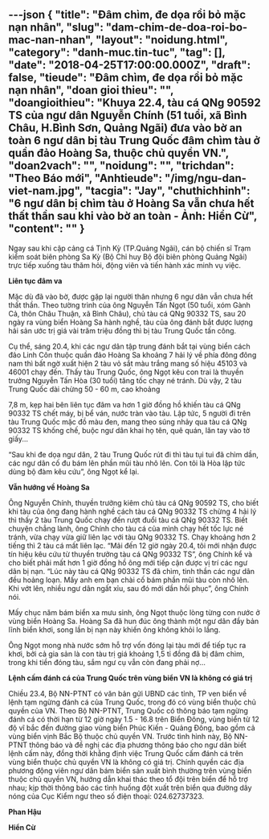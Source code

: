 ---json
{
    "title": "Đâm chìm, đe dọa rồi bỏ mặc nạn nhân",
    "slug": "dam-chim-de-doa-roi-bo-mac-nan-nhan",
    "layout": "noidung.html",
    "category": "danh-muc.tin-tuc",
    "tag": [],
    "date": "2018-04-25T17:00:00.000Z",
    "draft": false,
    "tieude": "Đâm chìm, đe dọa rồi bỏ mặc nạn nhân",
    "doan gioi thieu": "",
    "doangioithieu": "Khuya 22.4, tàu cá QNg 90592 TS của ngư dân Nguyễn Chính (51 tuổi, xã Bình Châu, H.Bình Sơn, Quảng Ngãi) đưa vào bờ an toàn 6 ngư dân bị tàu Trung Quốc đâm chìm tàu ở quần đảo Hoàng Sa, thuộc chủ quyền VN.",
    "doan2vach": "",
    "noidung": "",
    "trichdan": "Theo Báo mới",
    "Anhtieude": "/img/ngu-dan-viet-nam.jpg",
    "tacgia": "Jay",
    "chuthichhinh": "6 ngư dân bị chìm tàu ở Hoàng Sa vẫn chưa hết thất thần sau khi vào bờ an toàn - Ảnh: Hiển Cừ",
    "__content__": ""
}
---
<p><span style="font-size:14px">Ngay sau khi cập cảng c&aacute; Tịnh Kỳ (TP.Quảng Ng&atilde;i), c&aacute;n bộ chiến sĩ Trạm kiểm so&aacute;t bi&ecirc;n ph&ograve;ng Sa Kỳ (Bộ Chỉ huy Bộ đội bi&ecirc;n ph&ograve;ng Quảng Ng&atilde;i) trực tiếp xuống t&agrave;u thăm hỏi, động vi&ecirc;n v&agrave; tiến h&agrave;nh x&aacute;c minh vụ việc.</span></p>

<p><span style="font-size:14px"><strong>Li&ecirc;n tục đ&acirc;m va</strong></span></p>

<p><span style="font-size:14px">Mặc d&ugrave; đ&atilde; v&agrave;o bờ, được gặp lại người th&acirc;n nhưng 6 ngư d&acirc;n vẫn chưa hết thất thần. Theo tường tr&igrave;nh của &ocirc;ng Nguyễn Tấn Ngọt (50 tuổi, x&oacute;m G&agrave;nh Cả, th&ocirc;n Ch&acirc;u Thuận, x&atilde; B&igrave;nh Ch&acirc;u), chủ t&agrave;u c&aacute; QNg 90332 TS, sau 20 ng&agrave;y ra v&ugrave;ng biển Ho&agrave;ng Sa h&agrave;nh nghề, t&agrave;u của &ocirc;ng đ&aacute;nh bắt được lượng hải sản ước trị gi&aacute; v&agrave;i trăm triệu đồng th&igrave; bị t&agrave;u Trung Quốc tấn c&ocirc;ng.</span></p>

<p><span style="font-size:14px">Cụ thể, s&aacute;ng 20.4, khi c&aacute;c ngư d&acirc;n tập trung đ&aacute;nh bắt tại v&ugrave;ng biển c&aacute;ch đảo Linh C&ocirc;n thuộc quần đảo Ho&agrave;ng Sa khoảng 7 hải l&yacute; về ph&iacute;a đ&ocirc;ng đ&ocirc;ng nam th&igrave; bất ngờ xuất hiện 2 t&agrave;u vỏ sắt m&agrave;u trắng mang số hiệu 45103 v&agrave; 46001 chạy đến. Thấy t&agrave;u Trung Quốc, &ocirc;ng Ngọt k&ecirc;u con trai l&agrave; thuyền trưởng Nguyễn Tấn H&ograve;a (30 tuổi) tăng tốc chạy n&eacute; tr&aacute;nh. D&ugrave; vậy, 2 t&agrave;u Trung Quốc d&agrave;i chừng 50 - 60 m, cao khoảng</span></p>

<p><span style="font-size:14px">7,8 m, kẹp hai b&ecirc;n li&ecirc;n tục đ&acirc;m va hơn 1 giờ đồng hồ khiến t&agrave;u c&aacute; QNg 90332 TS chết m&aacute;y, bị bể v&aacute;n, nước tr&agrave;n v&agrave;o t&agrave;u. Lập tức, 5 người đi tr&ecirc;n t&agrave;u Trung Quốc mặc đồ m&agrave;u đen, mang theo s&uacute;ng nhảy qua t&agrave;u c&aacute; QNg 90332 TS khống chế, buộc ngư d&acirc;n khai họ t&ecirc;n, qu&ecirc; qu&aacute;n, lăn tay v&agrave;o tờ giấy...</span></p>

<p><span style="font-size:14px">&ldquo;Sau khi đe dọa ngư d&acirc;n, 2 t&agrave;u Trung Quốc r&uacute;t đi th&igrave; t&agrave;u tụi tui đ&atilde; ch&igrave;m dần, c&aacute;c ngư d&acirc;n cố đu b&aacute;m l&ecirc;n phần mũi t&agrave;u nh&ocirc; l&ecirc;n. Con t&ocirc;i l&agrave; H&ograve;a lập tức d&ugrave;ng bộ đ&agrave;m k&ecirc;u cứu&rdquo;, &ocirc;ng Ngọt kể lại.</span></p>

<p><span style="font-size:14px"><strong>Vẫn hướng về Ho&agrave;ng Sa</strong></span></p>

<p><span style="font-size:14px">&Ocirc;ng Nguyễn Ch&iacute;nh, thuyền trưởng ki&ecirc;m chủ t&agrave;u c&aacute; QNg 90592 TS, cho biết khi t&agrave;u của &ocirc;ng đang h&agrave;nh nghề c&aacute;ch t&agrave;u c&aacute; QNg 90332 TS chừng 4 hải l&yacute; th&igrave; thấy 2 t&agrave;u Trung Quốc chạy đến rượt đuổi t&agrave;u c&aacute; QNg 90332 TS. Biết chuyện chẳng l&agrave;nh, &ocirc;ng Ch&iacute;nh cho t&agrave;u c&aacute; của m&igrave;nh chạy hết tốc lực n&eacute; tr&aacute;nh, vừa chạy vừa giữ li&ecirc;n lạc với t&agrave;u QNg 90332 TS. Chạy khoảng hơn 2 tiếng th&igrave; 2 t&agrave;u c&aacute; mất li&ecirc;n lạc. &ldquo;M&atilde;i đến 12 giờ ng&agrave;y 20.4, t&ocirc;i mới nhận được t&iacute;n hiệu k&ecirc;u cứu từ thuyền trưởng t&agrave;u c&aacute; QNg 90332 TS&rdquo;, &ocirc;ng Ch&iacute;nh kể v&agrave; cho biết phải mất hơn 1 giờ đồng hồ &ocirc;ng mới tiếp cận được vị tr&iacute; c&aacute;c ngư d&acirc;n bị nạn. &ldquo;L&uacute;c n&agrave;y t&agrave;u c&aacute; QNg 90332 TS đ&atilde; ch&igrave;m, tinh thần c&aacute;c ngư d&acirc;n đều hoảng loạn. Mấy anh em bạn ch&agrave;i cố b&aacute;m phần mũi t&agrave;u c&ograve;n nh&ocirc; l&ecirc;n. Khi vớt l&ecirc;n, nhiều ngư d&acirc;n ngất xỉu, sau đ&oacute; mới dần hồi phục&rdquo;, &ocirc;ng Ch&iacute;nh n&oacute;i.</span></p>

<p><span style="font-size:14px">Mấy chục năm b&aacute;m biển xa mưu sinh, &ocirc;ng Ngọt thuộc l&ograve;ng từng con nước ở v&ugrave;ng biển Ho&agrave;ng Sa. Ho&agrave;ng Sa đ&atilde; hun đ&uacute;c &ocirc;ng th&agrave;nh một ngư d&acirc;n đầy bản lĩnh biển khơi, song lần bị nạn n&agrave;y khiến &ocirc;ng kh&ocirc;ng khỏi lo lắng.</span></p>

<p><span style="font-size:14px">&Ocirc;ng Ngọt mong nh&agrave; nước sớm hỗ trợ vốn đ&oacute;ng lại t&agrave;u mới để tiếp tục ra khơi, bởi cả gia sản l&agrave; con t&agrave;u trị gi&aacute; khoảng 1,5 tỉ đồng đ&atilde; bị đ&acirc;m ch&igrave;m, trong khi tiền đ&oacute;ng t&agrave;u, sắm ngư cụ vẫn c&ograve;n đang phải nợ...</span></p>

<p><span style="font-size:14px"><strong>Lệnh cấm đ&aacute;nh c&aacute; của Trung Quốc tr&ecirc;n v&ugrave;ng biển VN l&agrave; kh&ocirc;ng c&oacute; gi&aacute; trị</strong></span></p>

<p><span style="font-size:14px">Chiều 23.4, Bộ NN-PTNT c&oacute; văn bản gửi UBND c&aacute;c tỉnh, TP ven biển về lệnh tạm ngừng đ&aacute;nh c&aacute; của Trung Quốc, trong đ&oacute; c&oacute; v&ugrave;ng biển thuộc chủ quyền của VN. Theo Bộ NN-PTNT, Trung Quốc c&oacute; th&ocirc;ng b&aacute;o tạm ngừng đ&aacute;nh c&aacute; c&oacute; thời hạn từ 12 giờ ng&agrave;y 1.5 - 16.8 tr&ecirc;n Biển Đ&ocirc;ng, v&ugrave;ng biển từ 12 độ vĩ bắc đến đường giao v&ugrave;ng biển Ph&uacute;c Kiến - Quảng Đ&ocirc;ng, bao gồm cả v&ugrave;ng biển vịnh Bắc Bộ thuộc chủ quyền VN. Trước t&igrave;nh h&igrave;nh n&agrave;y, Bộ NN-PTNT th&ocirc;ng b&aacute;o v&agrave; đề nghị c&aacute;c địa phương th&ocirc;ng b&aacute;o cho ngư d&acirc;n biết lệnh cấm n&agrave;y, đồng thời khẳng định việc Trung Quốc cấm đ&aacute;nh c&aacute; tr&ecirc;n v&ugrave;ng biển thuộc chủ quyền VN l&agrave; kh&ocirc;ng c&oacute; gi&aacute; trị. Ch&iacute;nh quyền c&aacute;c địa phương động vi&ecirc;n ngư d&acirc;n b&aacute;m biển sản xuất b&igrave;nh thường tr&ecirc;n v&ugrave;ng biển thuộc chủ quyền VN, hướng dẫn khai th&aacute;c theo tổ đội tr&ecirc;n biển để hỗ trợ nhau; kịp thời th&ocirc;ng b&aacute;o c&aacute;c t&igrave;nh huống đột xuất tr&ecirc;n biển qua đường d&acirc;y n&oacute;ng của Cục Kiểm ngư theo số điện thoại: 024.62737323.</span></p>

<p><span style="font-size:14px"><strong>Phan Hậu</strong></span></p>

<p><span style="font-size:14px"><strong>Hiển Cừ</strong></span></p>
